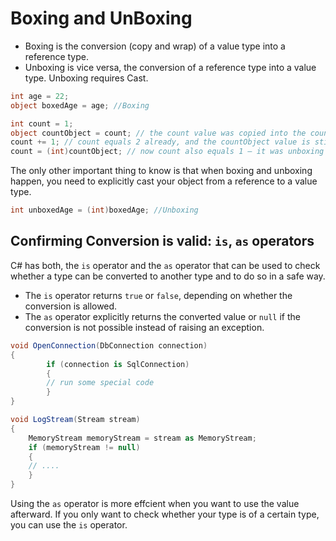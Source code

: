 # Boxing and UnBoxing

* Boxing is the conversion (copy and wrap) of a value type into a reference type.
* Unboxing is vice versa, the conversion of a reference type into a value type. Unboxing requires Cast.

```csharp
int age = 22;
object boxedAge = age; //Boxing
```

```csharp
int count = 1;
object countObject = count; // the count value was copied into the countObject variable, it was boxing
count += 1; // count equals 2 already, and the countObject value is still 1
count = (int)countObject; // now count also equals 1 – it was unboxing
```

The only other important thing to know is that when boxing and unboxing happen, you need to explicitly cast your object from a reference to a value type.

```csharp
int unboxedAge = (int)boxedAge; //Unboxing
```

## Confirming Conversion is valid: `is`, `as` operators

C# has both, the `is` operator and the `as` operator that can be used to check whether a type can be converted to another type and to do so in a safe way.

* The `is` operator returns `true` or `false`, depending on whether the conversion is allowed.
* The `as` operator explicitly returns the converted value or `null` if the conversion is not possible instead of raising an exception.

```csharp
void OpenConnection(DbConnection connection)
{
        if (connection is SqlConnection)
        {
        // run some special code
        }
}

void LogStream(Stream stream)
{
    MemoryStream memoryStream = stream as MemoryStream;
    if (memoryStream != null)
    {
    // ....
    }
}
```

Using the `as` operator is more effcient when you want to use the value afterward. If you only want to check whether your type is of a certain type, you can use the `is` operator.